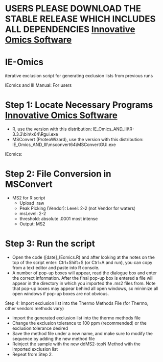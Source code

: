 # USERS PLEASE DOWNLOAD THE STABLE RELEASE WHICH INCLUDES ALL DEPENDENCIES [Innovative Omics Software](https://innovativeomics.com/software/)

# IE-Omics
iterative exclusion script for generating exclusion lists from previous runs

IEomics and III Manual: For users

# Step 1: Locate Necessary Programs [Innovative Omics Software](https://innovativeomics.com/software/)
 *	R, use the version with this distribution: IE_Omics_AND_III\R-3.3.3\bin\x64\Rgui.exe
 *	MSConvert (ProteoWizard), use the version with this distribution: IE_Omics_AND_III\msconvert64\MSConvertGUI.exe

IEomics:

# Step 2: File Conversion in MSConvert
* MS2 for R script
  * Upload .raw
  * Peak Picking (Vendor): Level: 2-2 (not Vendor for waters)
  * msLevel: 2-2
  * threshold: absolute .0001 most intense
  * Output: MS2

# Step 3: Run the script
 *	Open the code ([date]_IEomics.R) and after looking at the notes on the top of the script enter: Ctrl+Shift+S (or Ctrl+A and run), you can copy from a text editor and paste into R console. 
 *	A number of pop-up boxes will appear, read the dialogue box and enter the correct information. After the final pop-up box is entered a file will appear in the directory in which you imported the .ms2 files from. Note that pop-up boxes may appear behind all open windows, so minimize all open windows if pop-up boxes are not obvious. 

Step 4: Import exclusion list into the Thermo Methods File (for Thermo, other vendors methods vary)
 *	Import the generated exclusion list into the thermo methods file
 *	Change the exclusion tolerance to 100 ppm (recommended) or the exclusion tolerance desired
 *	Save the method file under a new name, and make sure to modify the sequence by adding the new method file
 *	Reinject the sample with the new ddMS2-topN Method with the imported exclusion list
 *	Repeat from Step 2. 
